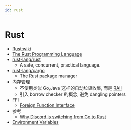 ```yaml
---
id: rust
---
```


# Rust

- [Rust:wiki](<https://en.wikipedia.org/wiki/Rust_(programming_language)>)
- [The Rust Programming Language](https://doc.rust-lang.org/book/)
- [rust-lang/rust](https://github.com/rust-lang/rust)
  - A safe, concurrent, practical language.
- [rust-lang/cargo](https://github.com/rust-lang/cargo)
  - The Rust package manager
- 内存管理
  - 不使用类似 Go,Java 这样的自动垃圾收集, 而是 [RAII](https://en.wikipedia.org/wiki/Resource_acquisition_is_initialization)
  - 引入 borrow checker 的概念, 避免 dangling pointers
- FFI
  - [Foreign Function Interface](https://doc.rust-lang.org/book/first-edition/ffi.html)
- 参考
  - [Why Discord is switching from Go to Rust](https://blog.discord.com/a190bbca2b1f)
- [Environment Variables](https://doc.rust-lang.org/cargo/reference/environment-variables.html)
